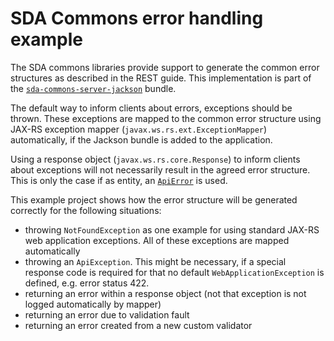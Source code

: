 # SDA Commons error handling example

The SDA commons libraries provide support to generate the common error structures as described in the REST guide. This 
implementation is part of the [`sda-commons-server-jackson`](server-jackson.md#error-format) bundle.

The default way to inform clients about errors, exceptions should be thrown. These exceptions are mapped to the 
common error structure using JAX-RS exception mapper (`javax.ws.rs.ext.ExceptionMapper`) automatically, if the Jackson bundle 
is added to the application.

Using a response object (`javax.ws.rs.core.Response`) to inform clients about exceptions will not
necessarily result in the agreed error structure. This is only the case if as entity, an 
[`ApiError`](https://github.com/SDA-SE/sda-dropwizard-commons/tree/master/sda-commons-shared-error/src/main/java/org/sdase/commons/shared/api/error/ApiError.java)
is used.

This example project shows how the error structure will be generated correctly for the following situations:
* throwing `NotFoundException` as one example for using standard JAX-RS web application exceptions. All of these exceptions are mapped automatically
* throwing an `ApiException`. This might be necessary, if a special response code is required for that no default `WebApplicationException` is defined, e.g. error status 422. 
* returning an error within a response object (not that exception is not logged automatically by mapper)
* returning an error due to validation fault
* returning an error created from a new custom validator
